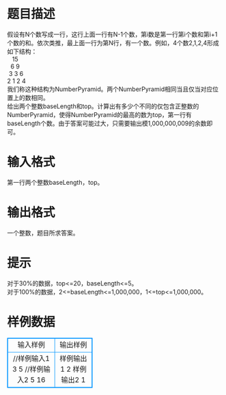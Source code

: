 # 

 
 # 题目描述 
假设有N个数写成一行，这行上面一行有N-1个数，第i数是第一行第i个数和第i+1个数的和。依次类推，最上面一行为第N行，有一个数。例如，4个数2,1,2,4形成如下结构：<BR>	&nbsp;&nbsp;&nbsp;15<BR>	&nbsp;&nbsp;6&nbsp;9<BR>	&nbsp;3&nbsp;3&nbsp;6<BR>	2&nbsp;1&nbsp;2&nbsp;4<BR>我们称这种结构为NumberPyramid。两个NumberPyramid相同当且仅当对应位置上的数相同。<BR>给出两个整数baseLength和top。计算出有多少个不同的仅包含正整数的NumberPyramid，使得NumberPyramid的最高的数为top，第一行有baseLength个数。由于答案可能过大，只需要输出模1,000,000,009的余数即可。<BR> 

 
 # 输入格式 
第一行两个整数baseLength，top。 

 
 # 输出格式 
一个整数，题目所求答案。 

 
 # 提示 
对于30%的数据，top&lt;=20，baseLength&lt;=5。<BR>对于100%的数据，2&lt;=baseLength&lt;=1,000,000，1&lt;=top&lt;=1,000,000。<BR> 
# 样例数据
<style>
        table,table tr th, table tr td { border:1px solid #0094ff; }
        table { width: 200px; min-height: 25px; line-height: 25px; text-align: center; border-collapse: collapse;}   
    </style>
<table>
	<tr>
		<td>输入样例</td>
		<td>输出样例</td>
	</tr>
<tr><td>//样例输入1
3 5
//样例输入2
5 16</td><td>样例输出1
2
样例输出2
1</td></tr></table>
